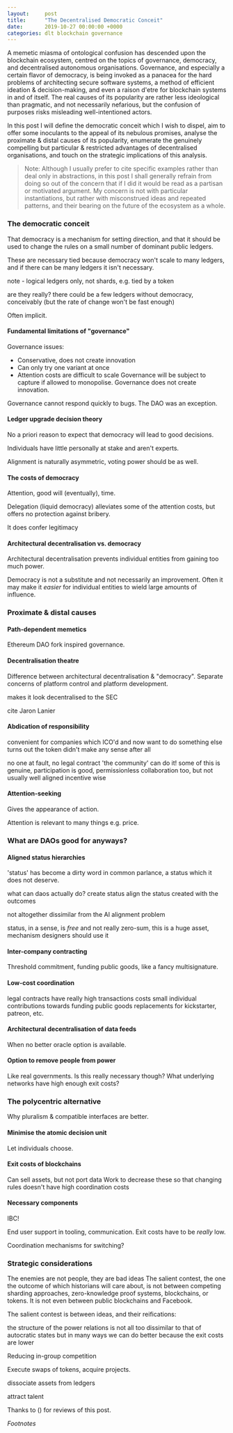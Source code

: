 ```yaml
---
layout:     post
title:      "The Decentralised Democratic Conceit"
date:       2019-10-27 00:00:00 +0000
categories: dlt blockchain governance
---
```


A memetic miasma of ontological confusion has descended upon the blockchain ecosystem,
centred on the topics of governance, democracy, and decentralised autonomous organisations.
Governance, and especially a certain flavor of democracy, is being invoked as a panacea for
the hard problems of architecting secure software systems, a method of efficient ideation &
decision-making, and even a raison d'etre for blockchain systems in and of itself. The real
causes of its popularity are rather less ideological than pragmatic, and not necessarily nefarious,
but the confusion of purposes risks misleading well-intentioned actors.

In this post I will define the democratic conceit which I wish to dispel,
aim to offer some inoculants to the appeal of its nebulous promises,
analyse the proximate & distal causes of its popularity,
enumerate the genuinely compelling but particular & restricted advantages of decentralised organisations,
and touch on the strategic implications of this analysis.

> Note: Although I usually prefer to cite specific examples rather than deal only in abstractions, in this post I shall generally refrain from doing so out of the concern that if I did it would be read as a partisan or motivated argument. My concern is not with particular instantiations, but rather with misconstrued ideas and repeated patterns, and their bearing on the future of the ecosystem as a whole.

### The democratic conceit

That democracy is a mechanism for setting direction, and that it should
be used to change the rules on a small number of dominant public ledgers.

These are necessary tied because democracy won't scale to many ledgers,
and if there can be many ledgers it isn't necessary.

note - logical ledgers only, not shards, e.g. tied by a token

are they really? there could be a few ledgers without democracy, conceivably
(but the rate of change won't be fast enough)

Often implicit.

#### Fundamental limitations of "governance"

 Governance issues:
- Conservative, does not create innovation
- Can only try one variant at once
- Attention costs are difficult to scale
Governance will be subject to capture if allowed to monopolise.
Governance does not create innovation.

Governance cannot respond quickly to bugs. The DAO was an exception.

#### Ledger upgrade decision theory

No a priori reason to expect that democracy will lead to good decisions.

Individuals have little personally at stake and aren't experts.

Alignment is naturally asymmetric, voting power should be as well.

#### The costs of democracy

Attention, good will (eventually), time.

Delegation (liquid democracy) alleviates some of the attention costs,
but offers no protection against bribery.

It does confer legitimacy

#### Architectural decentralisation vs. democracy

Architectural decentralisation prevents individual entities from gaining too much power.

Democracy is not a substitute and not necessarily an improvement. Often it may make it
*easier* for individual entities to wield large amounts of influence.

### Proximate & distal causes

#### Path-dependent memetics

Ethereum DAO fork inspired governance.

#### Decentralisation theatre

Difference between architectural decentralisation & "democracy".
Separate concerns of platform control and platform development.

makes it look decentralised to the SEC

cite Jaron Lanier

#### Abdication of responsibility

convenient for companies which ICO'd and now want to do something else
turns out the token didn't make any sense after all

no one at fault, no legal contract
'the community' can do it!
some of this is genuine, participation is good, permissionless collaboration too,
but not usually well aligned incentive wise

#### Attention-seeking

Gives the appearance of action.

Attention is relevant to many things e.g. price.

### What are DAOs good for anyways?

#### Aligned status hierarchies

'status' has become a dirty word in common parlance, a status which it does not deserve.

what can daos actually do? create status
align the status created with the outcomes

not altogether dissimilar from the AI alignment problem

status, in a sense, is *free* and not really zero-sum, this is a huge asset, mechanism designers should use it

#### Inter-company contracting

Threshold commitment, funding public goods, like a fancy multisignature.

#### Low-cost coordination

legal contracts have really high transactions costs
small individual contributions towards funding public goods
replacements for kickstarter, patreon, etc.

#### Architectural decentralisation of data feeds

When no better oracle option is available.

#### Option to remove people from power

Like real governments. Is this really necessary though? What underlying networks have high enough exit costs?

### The polycentric alternative

Why pluralism & compatible interfaces are better.

#### Minimise the atomic decision unit

Let individuals choose.

#### Exit costs of blockchains

Can sell assets, but not port data
Work to decrease these so that changing rules doesn't have high coordination costs

#### Necessary components

IBC!

End user support in tooling, communication. Exit costs have to be *really* low.

Coordination mechanisms for switching?

### Strategic considerations

The enemies are not people, they are bad ideas
The salient contest, the one the outcome of which historians will care about,
is not between competing sharding approaches, zero-knowledge proof systems,
blockchains, or tokens. It is not even between public blockchains and Facebook.

The salient contest is between ideas, and their reifications:

the structure of the power relations is not all too dissimilar to that of autocratic states
but in many ways we can do better because the exit costs are lower

Reducing in-group competition

Execute swaps of tokens, acquire projects.

dissociate assets from ledgers

attract talent

Thanks to () for reviews of this post.

*Footnotes*
